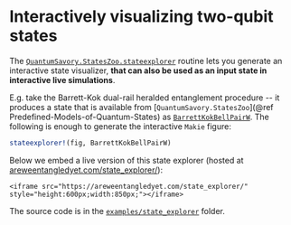 # Interactively visualizing two-qubit states

The [`QuantumSavory.StatesZoo.stateexplorer`](@ref) routine lets you generate an interactive state visualizer, **that can also be used as an input state in interactive live simulations**.

E.g. take the Barrett-Kok dual-rail heralded entanglement procedure -- it produces a state that is available from [`QuantumSavory.StatesZoo`](@ref Predefined-Models-of-Quantum-States) as [`BarrettKokBellPairW`](@ref). The following is enough to generate the interactive `Makie` figure:

```julia
stateexplorer!(fig, BarrettKokBellPairW)
```

Below we embed a live version of this state explorer (hosted at [areweentangledyet.com/state_explorer/](https://areweentangledyet.com/state_explorer/)):

```@raw html
<iframe src="https://areweentangledyet.com/state_explorer/" style="height:600px;width:850px;"></iframe>
```

The source code is in the [`examples/state_explorer`](https://github.com/QuantumSavory/QuantumSavory.jl/tree/master/examples/state_explorer) folder.